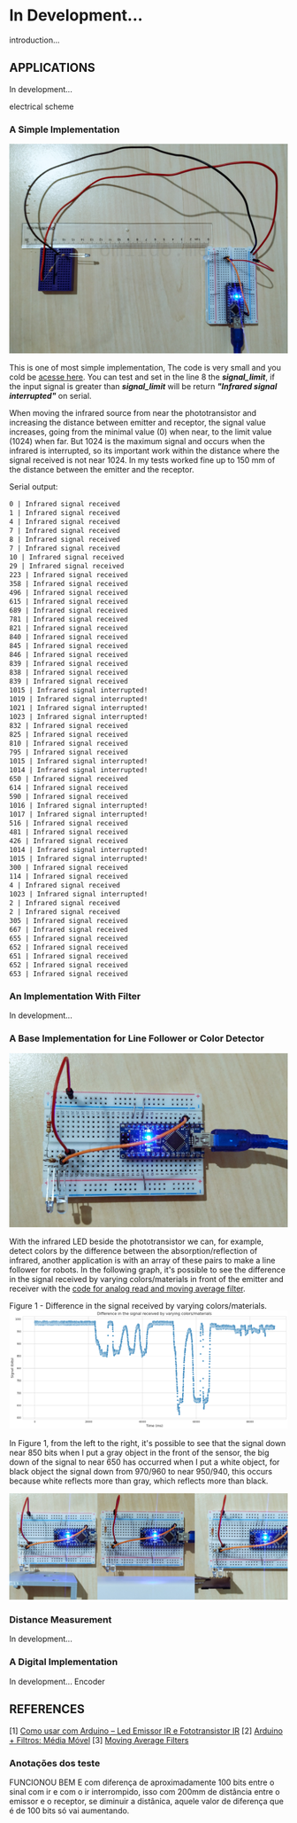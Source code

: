 # In Development...

introduction...

## APPLICATIONS

In development...


electrical scheme

### A Simple Implementation


![](./img/standard.jpg)

This is one of most simple implementation, The code is very small and you cold be [acesse here](./codes/ir_simple_analog). You can test and set in the line 8 the ***signal_limit***, if the input signal is greater than ***signal_limit*** will be return ***"Infrared signal interrupted"*** on serial.

When moving the infrared source from near the phototransistor and increasing the distance between emitter and receptor, the signal value increases, going from the minimal value (0) when near, to the limit value (1024) when far. But 1024 is the maximum signal and occurs when the infrared is interrupted, so its important work within the distance where the signal received is not near 1024. In my tests worked fine up to 150 mm of the distance between the emitter and the receptor.

Serial output:

```
0 | Infrared signal received
1 | Infrared signal received
4 | Infrared signal received
7 | Infrared signal received
8 | Infrared signal received
7 | Infrared signal received
10 | Infrared signal received
29 | Infrared signal received
223 | Infrared signal received
358 | Infrared signal received
496 | Infrared signal received
615 | Infrared signal received
689 | Infrared signal received
781 | Infrared signal received
821 | Infrared signal received
840 | Infrared signal received
845 | Infrared signal received
846 | Infrared signal received
839 | Infrared signal received
838 | Infrared signal received
839 | Infrared signal received
1015 | Infrared signal interrupted!
1019 | Infrared signal interrupted!
1021 | Infrared signal interrupted!
1023 | Infrared signal interrupted!
832 | Infrared signal received
825 | Infrared signal received
810 | Infrared signal received
795 | Infrared signal received
1015 | Infrared signal interrupted!
1014 | Infrared signal interrupted!
650 | Infrared signal received
614 | Infrared signal received
590 | Infrared signal received
1016 | Infrared signal interrupted!
1017 | Infrared signal interrupted!
516 | Infrared signal received
481 | Infrared signal received
426 | Infrared signal received
1014 | Infrared signal interrupted!
1015 | Infrared signal interrupted!
300 | Infrared signal received
114 | Infrared signal received
4 | Infrared signal received
1023 | Infrared signal interrupted!
2 | Infrared signal received
2 | Infrared signal received
305 | Infrared signal received
667 | Infrared signal received
655 | Infrared signal received
652 | Infrared signal received
651 | Infrared signal received
652 | Infrared signal received
653 | Infrared signal received
```

### An Implementation With Filter
In development...

### A Base Implementation for Line Follower or Color Detector

![Alt Text](./img/parallel.jpg)

With the infrared LED beside the phototransistor we can, for example, detect colors by the difference between the absorption/reflection of infrared, another application is with an array of these pairs to make a line follower for robots. In the following graph, it's possible to see the difference in the signal received by varying colors/materials in front of the emitter and receiver with the [code for analog read and moving average filter](./codes/ir_filtered).

Figure 1 - Difference in the signal received by varying colors/materials.
![Figure 1 - Difference in the signal received by varying colors/materials](./data_samples/parallel_ir_filtered_graph.png)

In Figure 1, from the left to the right, it's possible to see that the signal down near 850 bits when I put a gray object in the front of the sensor, the big down of the signal to near 650 has occurred when I put a white object, for black object the signal down from 970/960 to near 950/940, this occurs because white reflects more than gray, which reflects more than black.

![](./img/parallel_all.jpg)

### Distance Measurement
In development...

### A Digital Implementation
In development...
Encoder

## REFERENCES

[1] [Como usar com Arduino – Led Emissor IR e Fototransistor IR](https://blogmasterwalkershop.com.br/arduino/como-usar-com-arduino-led-emissor-ir-e-fototransistor-ir/)
[2] [Arduino + Filtros: Média Móvel](https://youtu.be/AEsAxho1Y-Y)
[3] [Moving Average Filters](https://www.analog.com/media/en/technical-documentation/dsp-book/dsp_book_Ch15.pdf)








### Anotações dos teste

FUNCIONOU BEM E com diferença de aproximadamente 100 bits entre o sinal com ir e com o ir interrompido, isso com 200mm de distância entre o emissor e o receptor, se diminuir a distânica, aquele valor de diferença que é de 100 bits só vai aumentando.